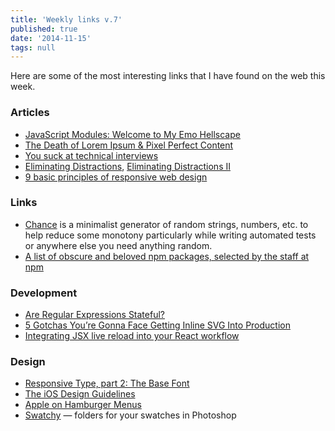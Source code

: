```yaml
---
title: 'Weekly links v.7'
published: true
date: '2014-11-15'
tags: null
---
```


Here are some of the most interesting links that I have found on the web this
week.

### Articles

- [JavaScript Modules: Welcome to My Emo Hellscape](https://medium.com/@trek/last-week-i-had-a-small-meltdown-on-twitter-about-npms-future-plans-around-front-end-packaging-b424dd8d367a)
- [The Death of Lorem Ipsum & Pixel Perfect Content](http://bradfrost.com/blog/link/the-death-of-lorem-ipsum-pixel-perfect-content/)
- [You suck at technical interviews](http://seldo.com/weblog/2014/08/26/you_suck_at_technical_interviews)
- [Eliminating Distractions](http://davidwalsh.name/eliminating-distractions),
  [Eliminating Distractions II](http://davidwalsh.name/eliminating-distractions-again)
- [9 basic principles of responsive web design](http://blog.froont.com/9-basic-principles-of-responsive-web-design/)

### Links

- [Chance](http://chancejs.com/) is a minimalist generator of random strings,
  numbers, etc. to help reduce some monotony particularly while writing
  automated tests or anywhere else you need anything random.
- [A list of obscure and beloved npm packages, selected by the staff at npm](https://www.npmjs.org/package/npm-collection-staff-picks)

### Development

- [Are Regular Expressions Stateful?](http://ponyfoo.com/articles/stateful-regular-expressions)
- [5 Gotchas You’re Gonna Face Getting Inline SVG Into Production](http://css-tricks.com/gotchas-on-getting-svg-into-production/)
- [Integrating JSX live reload into your React workflow](http://gaearon.github.io/react-hot-loader/)

### Design

- [Responsive Type, part 2: The Base Font](http://8gramgorilla.com/responsive-type-part-2-the-base-font/)
- [The iOS Design Guidelines](http://iosdesign.ivomynttinen.com/)
- [Apple on Hamburger Menus](http://blog.manbolo.com/2014/06/30/apple-on-hamburger-menus)
- [Swatchy](http://swatchy.github.io/) — folders for your swatches in Photoshop
